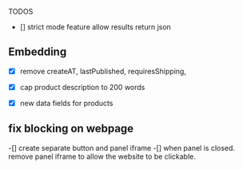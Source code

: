 TODOS
- [] strict mode feature
    allow results return json



## Embedding
-[x] remove createAT, lastPublished, requiresShipping, 
-[x] cap product description to 200 words
-[x] new data fields for products
 

## fix blocking on webpage
-[] create separate button and panel iframe
-[] when panel is closed. remove panel iframe to allow the website to be clickable.

 